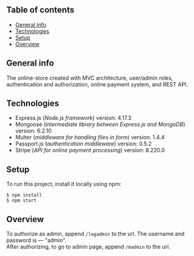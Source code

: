 ## Table of contents

- [General info](#general-info)
- [Technologies](#technologies)
- [Setup](#setup)
- [Overview](#overview)

## General info

The online-store created with MVC architecture, user/admin roles, authentication and authorization, online payment system, and REST API.

## Technologies

- Express.js (<i>Node.js framework</i>) version: 4.17.3
- Mongoose (<i>intermediate library between Express.js and MongoDB</i>) version: 6.2.10
- Multer (<i>middleware for handling files in form</i>) version: 1.4.4
- Passport.js (<i>authentication middleware</i>) version: 0.5.2
- Stripe (<i>API for online payment processing</i>) version: 8.220.0

## Setup

To run this project, install it locally using npm:

```
$ npm install
$ npm start
```

## Overview

To authorize as admin, append `/logadmin` to the url. The username and password is — "admin". <br>
After authorizing, to go to admin page, append `/madmin` to the url.
